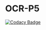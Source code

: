 # OCR-P5

[![Codacy Badge](https://api.codacy.com/project/badge/Grade/95efc26e19734ab99107f26f5982ee0a)](https://app.codacy.com/gh/jdevuono54/OCR-P5?utm_source=github.com&utm_medium=referral&utm_content=jdevuono54/OCR-P5&utm_campaign=Badge_Grade_Settings)